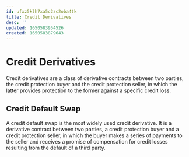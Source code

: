 ```yaml
---
id: ufxz5klh7xa5c2zc2oba4tk
title: Credit Derivatives
desc: ''
updated: 1650583954526
created: 1650583879643
---
```

# Credit Derivatives

Credit derivatives are a class of derivative contracts between two parties, the credit protection buyer and the credit protection seller, in which the latter provides protection to the former against a specific credit loss.

## Credit Default Swap

A credit default swap is the most widely used credit derivative. It is a derivative contract between two parties, a credit protection buyer and a credit protection seller, in which the buyer makes a series of payments to the seller and receives a promise of compensation for credit losses resulting from the default of a third party.